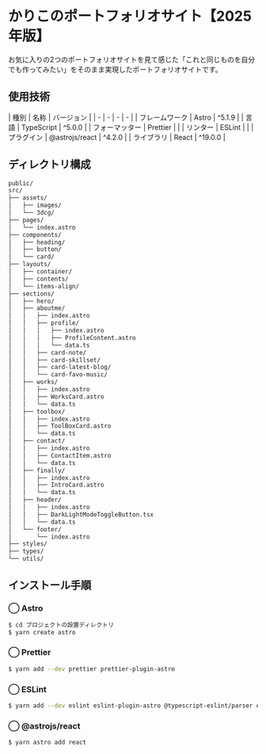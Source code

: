 # かりこのポートフォリオサイト【2025年版】
お気に入りの2つのポートフォリオサイトを見て感じた「これと同じものを自分でも作ってみたい」をそのまま実現したポートフォリオサイトです。

## 使用技術
| 種別 | 名称 | バージョン |
| - | - | - | - |
| フレームワーク | Astro | ^5.1.9 |
| 言語 | TypeScript | ^5.0.0 |
| フォーマッター | Prettier |  |
| リンター | ESLint |  |
| プラグイン | @astrojs/react | ^4.2.0 |
| ライブラリ | React | ^19.0.0 |

## ディレクトリ構成
```sh
public/
src/
├── assets/
│   ├── images/
│   └── 3dcg/
├── pages/
│   └── index.astro
├── components/
│   ├── heading/
│   ├── button/
│   └── card/
├── layouts/
│   ├── container/
│   ├── contents/
│   └── items-align/
├── sections/
│   ├── hero/
│   ├── aboutme/
│   │   ├── index.astro
│   │   ├── profile/
│   │   │   ├── index.astro
│   │   │   ├── ProfileContent.astro
│   │   │   └── data.ts
│   │   ├── card-note/
│   │   ├── card-skillset/
│   │   ├── card-latest-blog/
│   │   └── card-favo-music/
│   ├── works/
│   │   ├── index.astro
│   │   ├── WorksCard.astro
│   │   └── data.ts
│   ├── toolbox/
│   │   ├── index.astro
│   │   ├── ToolBoxCard.astro
│   │   └── data.ts
│   ├── contact/
│   │   ├── index.astro
│   │   ├── ContactItem.astro
│   │   └── data.ts
│   ├── finally/
│   │   ├── index.astro
│   │   ├── IntroCard.astro
│   │   └── data.ts
│   ├── header/
│   │   ├── index.astro
│   │   ├── DarkLightModeToggleButton.tsx
│   │   └── data.ts
│   └── footer/
│       └── index.astro
├── styles/
├── types/
└── utils/
```


## インストール手順
### ◯ Astro
```sh
$ cd プロジェクトの設置ディレクトリ
$ yarn create astro
```
### ◯ Prettier
```sh
$ yarn add --dev prettier prettier-plugin-astro
```
### ◯ ESLint
```sh
$ yarn add --dev eslint eslint-plugin-astro @typescript-eslint/parser eslint-config-prettier eslint-plugin-jsx-a11y
```
### ◯ @astrojs/react
```sh
$ yarn astro add react
```
